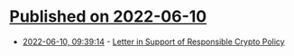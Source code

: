 # [Published on 2022-06-10](index.md)

* [2022-06-10, 09:39:14](https://news.ycombinator.com/item?id=31691913) - [Letter in Support of Responsible Crypto Policy](https://www.financialinclusion.tech/)

